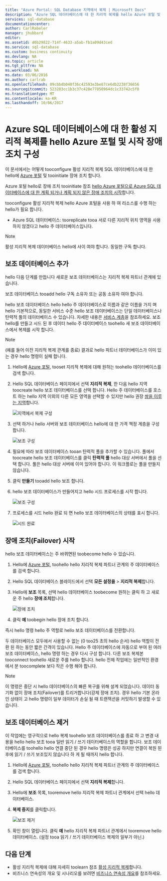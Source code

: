 ```yaml
---
title: "Azure Portal: SQL Database 지역에서 복제 | Microsoft Docs"
description: "Azure SQL 데이터베이스에 대 한 지리적 복제를 hello Azure 포털 및 시작 장애 조치 구성"
services: sql-database
documentationcenter: 
author: CarlRabeler
manager: jhubbard
editor: 
ms.assetid: d0b29822-714f-4633-a5ab-fb1a09d43ced
ms.service: sql-database
ms.custom: business continuity
ms.devlang: NA
ms.topic: article
ms.tgt_pltfrm: NA
ms.workload: NA
ms.date: 03/06/2016
ms.author: carlrab
ms.openlocfilehash: 09cbbdb040f36c42593e3be87ce6db2238f36656
ms.sourcegitcommit: 523283cc1b3c37c428e77850964dc1c33742c5f0
ms.translationtype: MT
ms.contentlocale: ko-KR
ms.lasthandoff: 10/06/2017
---
```

# <a name="configure-active-geo-replication-for-azure-sql-database-in-hello-azure-portal-and-initiate-failover"></a>Azure SQL 데이터베이스에 대 한 활성 지리적 복제를 hello Azure 포털 및 시작 장애 조치 구성

이 문서에서는 어떻게 tooconfigure 활성 지리적 복제 SQL 데이터베이스에 대 한 hello에 [Azure 포털](http://portal.azure.com) 및 tooinitiate 장애 조치 합니다.

Azure 포털 hello로 장애 조치 tooinitiate 참조 [hello Azure 포털으로 Azure SQL 데이터베이스에 대 한 계획 되거나 계획 되지 않은 장애 조치의 시작](sql-database-geo-replication-portal.md)합니다.

tooconfigure 활성 지리적 복제 hello Azure 포털을 사용 하 여 리소스를 수행 하는 hello가 필요 합니다.

* Azure SQL 데이터베이스: tooreplicate tooa 서로 다른 지리적 위치 영역을 사용 하지 않겠다고 hello 주 데이터베이스입니다.

> [!Note]
활성 지리적 복제 데이터베이스 hello에 사이 여야 합니다. 동일한 구독 합니다.

## <a name="add-a-secondary-database"></a>보조 데이터베이스 추가
hello 다음 단계를 만듭니다 새로운 보조 데이터베이스는 지리적 복제 파트너 관계에 있습니다.  

보조 데이터베이스 tooadd hello 구독 소유자 또는 공동 소유자 여야 합니다.

hello 보조 데이터베이스 hello hello 주 데이터베이스로 이름과 같은 이름을 가지 며 hello 기본적으로, 동일한 서비스 수준 hello 보조 데이터베이스는 단일 데이터베이스나 탄력적 풀의 데이터베이스 수 있습니다. 자세한 내용은 [서비스 계층](sql-database-service-tiers.md)을 참조하세요.
보조 hello를 만들고 시드 된 후 데이터 hello 주 데이터베이스 toohello 새 보조 데이터베이스에서 복제를 시작 합니다.

> [!NOTE]
> (예를 들어 이전 지리적 복제 관계를 종료) 결과로 hello 파트너 데이터베이스가 이미 있는 경우 hello 명령이 실패 합니다.
> 

1. Hello에 [Azure 포털](http://portal.azure.com), tooset 지리적 복제에 대해 원하는 toohello 데이터베이스를 검색 합니다.
2. Hello SQL 데이터베이스 페이지에서 선택 **지리적 복제**, 한 다음 hello 지역 toocreate hello 보조 데이터베이스를 선택 합니다. Hello 주 데이터베이스를 호스트 하는 hello 지역 이외의 다른 모든 영역을 선택할 수 있지만 hello 권장 [쌍을 이루는 지역](../best-practices-availability-paired-regions.md)합니다.
   
    ![지역에서 복제 구성](./media/sql-database-geo-replication-portal/configure-geo-replication.png)
3. 선택 하거나 hello 서버와 보조 데이터베이스 hello에 대 한 가격 책정 계층을 구성 합니다.
   
    ![보조 구성](./media/sql-database-geo-replication-portal/create-secondary.png)
4. 필요에 따라 보조 데이터베이스 tooan 탄력적 풀을 추가할 수 있습니다. 풀에서 toocreate hello 보조 데이터베이스를 클릭 **탄력적 풀** hello 대상 서버에서 풀을 선택 합니다. 풀은 hello 대상 서버에 이미 있어야 합니다. 이 워크플로는 풀을 만들지 않습니다.
5. 클릭 **만들기** tooadd hello 보조 합니다.
6. hello 보조 데이터베이스가 만들어지고 hello 시드 프로세스를 시작 합니다.
   
    ![보조 구성](./media/sql-database-geo-replication-portal/seeding0.png)
7. 프로세스를 시드 hello 완료 되 면 hello 보조 데이터베이스의 상태를 표시 합니다.
   
    ![시드 완료](./media/sql-database-geo-replication-portal/seeding-complete.png)

## <a name="initiate-a-failover"></a>장애 조치(Failover) 시작

hello 보조 데이터베이스는 주 바뀌면된 toobecome hello 수 있습니다.  

1. Hello에 [Azure 포털](http://portal.azure.com), toohello hello 지리적 복제 파트너 관계의 주 데이터베이스를 검색 합니다.
2. Hello SQL 데이터베이스 블레이드에서 선택 **모든 설정을** > **지리적 복제**합니다.
3. Hello에 **보조** 목록, 선택 hello 데이터베이스 toobecome 원하는 클릭 하 고 새로운 주 hello **장애 조치**합니다.
   
    ![장애 조치](./media/sql-database-geo-replication-failover-portal/secondaries.png)
4. 클릭 **예** toobegin hello 장애 조치 합니다.

즉시 hello 명령 hello 주 역할로 hello 보조 데이터베이스를 전환합니다. 

두 데이터베이스 모두에서 사용할 수 없는 (0 too25 초의 hello 순서) hello 역할이 전환 된 하는 동안 짧은 간격이 있습니다. Hello 주 데이터베이스에 자동으로 부여 된 여러 보조 데이터베이스, hello 명령 하는 경우 다시 구성 합니다. 다른 보조 복제본 tooconnect toohello 새로운 주를 hello 합니다. hello 전체 작업에는 일반적인 환경에서 분 toocomplete 보다 작은 수행 해야 합니다. 

> [!NOTE]
> 이 명령은 중단 시 hello 데이터베이스의 빠른 복구를 위해 설계 되었습니다. 데이터 동기화 없이 장애 조치(Failover)를 트리거합니다(강제 장애 조치).  경우 hello 기본 온라인 상태이 고 hello 명령이 일부 데이터가 손실 될 때 트랜잭션을 커밋하기 발생할 수 있습니다. 
> 
> 

## <a name="remove-secondary-database"></a>보조 데이터베이스 제거
이 작업에는 영구적으로 hello 복제 toohello 보조 데이터베이스를 종료 하 고 변경 내용을 hello hello 보조 tooa 일반 읽기 / 쓰기 데이터베이스의 역할을 합니다. 보조 데이터베이스를 toohello hello 연결 중단 된 경우 hello 명령은 성공 하지만 연결이 복원 된 후에 읽기 / 쓰기 보조있지 않습니다 하 게 될 때까지 hello 합니다.  

1. Hello에 [Azure 포털](http://portal.azure.com), toohello hello 지리적 복제 파트너 관계의 주 데이터베이스를 검색 합니다.
2. Hello SQL 데이터베이스 페이지에서 선택 **지리적 복제**합니다.
3. Hello에 **보조** 목록, tooremove hello 지리적 복제 파트너 관계에서 선택 hello 데이터베이스.
4. **복제 중지**를 클릭합니다.
   
    ![보조 제거](./media/sql-database-geo-replication-portal/remove-secondary.png)
5. 확인 창이 열립니다. 클릭 **예** hello 지리적 복제 파트너 관계에서 tooremove hello 데이터베이스. (설정 tooa 읽기 / 쓰기 데이터베이스 복제의 일부가 아닌.)

## <a name="next-steps"></a>다음 단계
* 활성 지리적 복제에 대해 자세히 toolearn 참조 [활성 지리적 복제](sql-database-geo-replication-overview.md)합니다.
* 비즈니스 연속성의 개요 및 시나리오를 보려면 [비즈니스 연속성 개요](sql-database-business-continuity.md)를 참조하세요.

